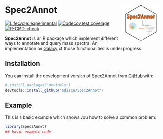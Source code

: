
# Spec2Annot <img src="man/figures/logo.png" align="right" height="120" alt="" />

<!-- badges: start -->
[![Lifecycle: experimental](https://img.shields.io/badge/lifecycle-experimental-orange.svg)](https://lifecycle.r-lib.org/articles/stages.html#experimental)
[![Codecov test coverage](https://codecov.io/gh/odisce/Spec2Annot/branch/main/graph/badge.svg)](https://app.codecov.io/gh/odisce/Spec2Annot?branch=main)
[![R-CMD-check](https://github.com/odisce/Spec2Annot/actions/workflows/R-CMD-check.yaml/badge.svg)](https://github.com/odisce/Spec2Annot/actions/workflows/R-CMD-check.yaml)
<!-- badges: end -->

**Spec2Annot** is an [R](https://www.r-project.org/) package which implement different ways to annotate 
and query mass spectra. An implementation on [Galaxy](https://workflow4metabolomics.usegalaxy.fr/) of those 
functionalities is under progress.

## Installation

You can install the development version of Spec2Annot from [GitHub](https://github.com/) with:

``` r
# install.packages("devtools")
devtools::install_github("odisce/Spec2Annot")
```

## Example

This is a basic example which shows you how to solve a common problem:

``` r
library(Spec2Annot)
## basic example code
```

